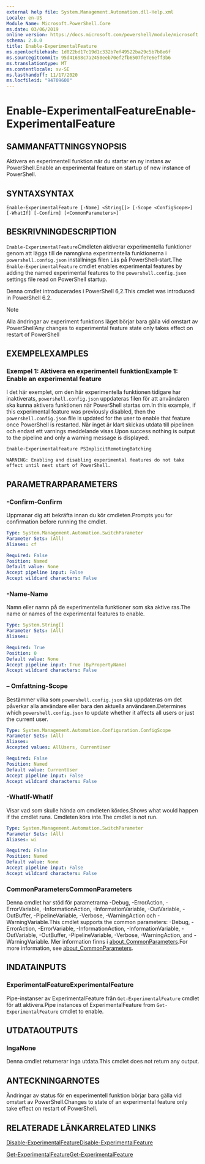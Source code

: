 ```yaml
---
external help file: System.Management.Automation.dll-Help.xml
Locale: en-US
Module Name: Microsoft.PowerShell.Core
ms.date: 03/06/2019
online version: https://docs.microsoft.com/powershell/module/microsoft.powershell.core/enable-experimentalfeature?view=powershell-7.2&WT.mc_id=ps-gethelp
schema: 2.0.0
title: Enable-ExperimentalFeature
ms.openlocfilehash: 1d022bd17c19d1c332b7ef49522ba29c5b7b8e6f
ms.sourcegitcommit: 95d41698c7a2450eeb70ef2fb6507fe7e6eff3b6
ms.translationtype: MT
ms.contentlocale: sv-SE
ms.lasthandoff: 11/17/2020
ms.locfileid: "94709600"
---
```

# <span data-ttu-id="a2853-102">Enable-ExperimentalFeature</span><span class="sxs-lookup"><span data-stu-id="a2853-102">Enable-ExperimentalFeature</span></span>

## <span data-ttu-id="a2853-103">SAMMANFATTNING</span><span class="sxs-lookup"><span data-stu-id="a2853-103">SYNOPSIS</span></span>
<span data-ttu-id="a2853-104">Aktivera en experimentell funktion när du startar en ny instans av PowerShell.</span><span class="sxs-lookup"><span data-stu-id="a2853-104">Enable an experimental feature on startup of new instance of PowerShell.</span></span>

## <span data-ttu-id="a2853-105">SYNTAX</span><span class="sxs-lookup"><span data-stu-id="a2853-105">SYNTAX</span></span>

```
Enable-ExperimentalFeature [-Name] <String[]> [-Scope <ConfigScope>] [-WhatIf] [-Confirm] [<CommonParameters>]
```

## <span data-ttu-id="a2853-106">BESKRIVNING</span><span class="sxs-lookup"><span data-stu-id="a2853-106">DESCRIPTION</span></span>

<span data-ttu-id="a2853-107">`Enable-ExperimentalFeature`Cmdleten aktiverar experimentella funktioner genom att lägga till de namngivna experimentella funktionerna i `powershell.config.json` inställnings filen Läs på PowerShell-start.</span><span class="sxs-lookup"><span data-stu-id="a2853-107">The `Enable-ExperimentalFeature` cmdlet enables experimental features by adding the named experimental features to the `powershell.config.json` settings file read on PowerShell startup.</span></span>

<span data-ttu-id="a2853-108">Denna cmdlet introducerades i PowerShell 6,2.</span><span class="sxs-lookup"><span data-stu-id="a2853-108">This cmdlet was introduced in PowerShell 6.2.</span></span>

> [!NOTE]
> <span data-ttu-id="a2853-109">Alla ändringar av experiment funktions läget börjar bara gälla vid omstart av PowerShell</span><span class="sxs-lookup"><span data-stu-id="a2853-109">Any changes to experimental feature state only takes effect on restart of PowerShell</span></span>

## <span data-ttu-id="a2853-110">EXEMPEL</span><span class="sxs-lookup"><span data-stu-id="a2853-110">EXAMPLES</span></span>

### <span data-ttu-id="a2853-111">Exempel 1: Aktivera en experimentell funktion</span><span class="sxs-lookup"><span data-stu-id="a2853-111">Example 1: Enable an experimental feature</span></span>

<span data-ttu-id="a2853-112">I det här exemplet, om den här experimentella funktionen tidigare har inaktiverats, `powershell.config.json` uppdateras filen för att användaren ska kunna aktivera funktionen när PowerShell startas om.</span><span class="sxs-lookup"><span data-stu-id="a2853-112">In this example, if this experimental feature was previously disabled, then the `powershell.config.json` file is updated for the user to enable that feature once PowerShell is restarted.</span></span>
<span data-ttu-id="a2853-113">När inget är klart skickas utdata till pipelinen och endast ett varnings meddelande visas.</span><span class="sxs-lookup"><span data-stu-id="a2853-113">Upon success nothing is output to the pipeline and only a warning message is displayed.</span></span>

```powershell
Enable-ExperimentalFeature PSImplicitRemotingBatching
```

```Output
WARNING: Enabling and disabling experimental features do not take effect until next start of PowerShell.
```

## <span data-ttu-id="a2853-114">PARAMETRAR</span><span class="sxs-lookup"><span data-stu-id="a2853-114">PARAMETERS</span></span>

### <span data-ttu-id="a2853-115">-Confirm</span><span class="sxs-lookup"><span data-stu-id="a2853-115">-Confirm</span></span>

<span data-ttu-id="a2853-116">Uppmanar dig att bekräfta innan du kör cmdleten.</span><span class="sxs-lookup"><span data-stu-id="a2853-116">Prompts you for confirmation before running the cmdlet.</span></span>

```yaml
Type: System.Management.Automation.SwitchParameter
Parameter Sets: (All)
Aliases: cf

Required: False
Position: Named
Default value: None
Accept pipeline input: False
Accept wildcard characters: False
```

### <span data-ttu-id="a2853-117">-Name</span><span class="sxs-lookup"><span data-stu-id="a2853-117">-Name</span></span>

<span data-ttu-id="a2853-118">Namn eller namn på de experimentella funktioner som ska aktive ras.</span><span class="sxs-lookup"><span data-stu-id="a2853-118">The name or names of the experimental features to enable.</span></span>

```yaml
Type: System.String[]
Parameter Sets: (All)
Aliases:

Required: True
Position: 0
Default value: None
Accept pipeline input: True (ByPropertyName)
Accept wildcard characters: False
```

### <span data-ttu-id="a2853-119">– Omfattning</span><span class="sxs-lookup"><span data-stu-id="a2853-119">-Scope</span></span>

<span data-ttu-id="a2853-120">Bestämmer vilka som `powershell.config.json` ska uppdateras om det påverkar alla användare eller bara den aktuella användaren.</span><span class="sxs-lookup"><span data-stu-id="a2853-120">Determines which `powershell.config.json` to update whether it affects all users or just the current user.</span></span>

```yaml
Type: System.Management.Automation.Configuration.ConfigScope
Parameter Sets: (All)
Aliases:
Accepted values: AllUsers, CurrentUser

Required: False
Position: Named
Default value: CurrentUser
Accept pipeline input: False
Accept wildcard characters: False
```

### <span data-ttu-id="a2853-121">-WhatIf</span><span class="sxs-lookup"><span data-stu-id="a2853-121">-WhatIf</span></span>

<span data-ttu-id="a2853-122">Visar vad som skulle hända om cmdleten kördes.</span><span class="sxs-lookup"><span data-stu-id="a2853-122">Shows what would happen if the cmdlet runs.</span></span>
<span data-ttu-id="a2853-123">Cmdleten körs inte.</span><span class="sxs-lookup"><span data-stu-id="a2853-123">The cmdlet is not run.</span></span>

```yaml
Type: System.Management.Automation.SwitchParameter
Parameter Sets: (All)
Aliases: wi

Required: False
Position: Named
Default value: None
Accept pipeline input: False
Accept wildcard characters: False
```

### <span data-ttu-id="a2853-124">CommonParameters</span><span class="sxs-lookup"><span data-stu-id="a2853-124">CommonParameters</span></span>

<span data-ttu-id="a2853-125">Denna cmdlet har stöd för parametrarna -Debug, -ErrorAction, -ErrorVariable, -InformationAction, -InformationVariable, -OutVariable, -OutBuffer, -PipelineVariable, -Verbose, -WarningAction och -WarningVariable.</span><span class="sxs-lookup"><span data-stu-id="a2853-125">This cmdlet supports the common parameters: -Debug, -ErrorAction, -ErrorVariable, -InformationAction, -InformationVariable, -OutVariable, -OutBuffer, -PipelineVariable, -Verbose, -WarningAction, and -WarningVariable.</span></span> <span data-ttu-id="a2853-126">Mer information finns i [about_CommonParameters](https://go.microsoft.com/fwlink/?LinkID=113216).</span><span class="sxs-lookup"><span data-stu-id="a2853-126">For more information, see [about_CommonParameters](https://go.microsoft.com/fwlink/?LinkID=113216).</span></span>

## <span data-ttu-id="a2853-127">INDATA</span><span class="sxs-lookup"><span data-stu-id="a2853-127">INPUTS</span></span>

### <span data-ttu-id="a2853-128">ExperimentalFeature</span><span class="sxs-lookup"><span data-stu-id="a2853-128">ExperimentalFeature</span></span>

<span data-ttu-id="a2853-129">Pipe-instanser av ExperimentalFeature från `Get-ExperimentalFeature` cmdlet för att aktivera.</span><span class="sxs-lookup"><span data-stu-id="a2853-129">Pipe instances of ExperimentalFeature from `Get-ExperimentalFeature` cmdlet to enable.</span></span>

## <span data-ttu-id="a2853-130">UTDATA</span><span class="sxs-lookup"><span data-stu-id="a2853-130">OUTPUTS</span></span>

### <span data-ttu-id="a2853-131">Inga</span><span class="sxs-lookup"><span data-stu-id="a2853-131">None</span></span>

<span data-ttu-id="a2853-132">Denna cmdlet returnerar inga utdata.</span><span class="sxs-lookup"><span data-stu-id="a2853-132">This cmdlet does not return any output.</span></span>

## <span data-ttu-id="a2853-133">ANTECKNINGAR</span><span class="sxs-lookup"><span data-stu-id="a2853-133">NOTES</span></span>

<span data-ttu-id="a2853-134">Ändringar av status för en experimentell funktion börjar bara gälla vid omstart av PowerShell.</span><span class="sxs-lookup"><span data-stu-id="a2853-134">Changes to state of an experimental feature only take effect on restart of PowerShell.</span></span>

## <span data-ttu-id="a2853-135">RELATERADE LÄNKAR</span><span class="sxs-lookup"><span data-stu-id="a2853-135">RELATED LINKS</span></span>

[<span data-ttu-id="a2853-136">Disable-ExperimentalFeature</span><span class="sxs-lookup"><span data-stu-id="a2853-136">Disable-ExperimentalFeature</span></span>](Disable-ExperimentalFeature.md)

[<span data-ttu-id="a2853-137">Get-ExperimentalFeature</span><span class="sxs-lookup"><span data-stu-id="a2853-137">Get-ExperimentalFeature</span></span>](Get-ExperimentalFeature.md)


